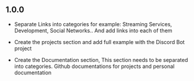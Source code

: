 ## 1.0.0

- Separate Links into categories for example:  Streaming Services, Development, Social Networks.. And add links into each of them

- Create the projects section and add full example with the Discord Bot project

- Create the Documentation section, This section needs to be separated into categories. Github documentations for projects and personal documentation